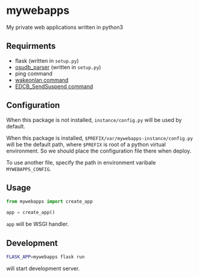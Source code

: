 # mywebapps
My private web applications written in python3

## Requirments
- flask (written in `setup.py`)
- [osudb_parser](https://github.com/silane/osudb-parser) (written in `setup.py`)
- ping command
- [wakeonlan command](https://github.com/silane/wake-on-lan)
- [EDCB_SendSuspend command](https://github.com/silane/EDCB-SendSuspend)

## Configuration
When this package is not installed, `instance/config.py` will be used by default.

When this package is installed, `$PREFIX/var/mywebapps-instance/config.py` will be the default path,
where `$PREFIX` is root of a python virtual environment.
So we should place the configuration file there when deploy.

To use another file, specify the path in environment varibale `MYWEBAPPS_CONFIG`.

## Usage
```python
from mywebapps import create_app

app = create_app()
```
`app` will be WSGI handler.

## Development
```sh
FLASK_APP=mywebapps flask run
```
will start development server.
